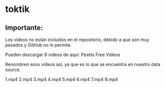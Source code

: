 # toktik
## Importante: 
Los videos no están incluídos en el repositorio, debido a que son muy pesados y GitHub no lo permite.

Pueden descargar 8 videos de aquí: Pexels Free Videos

Renombren esos videos así, ya que es lo que se encuentra en nuestro data source.

1.mp4
2.mp4
3.mp4
4.mp4
5.mp4
6.mp4
7.mp4
8.mp4
